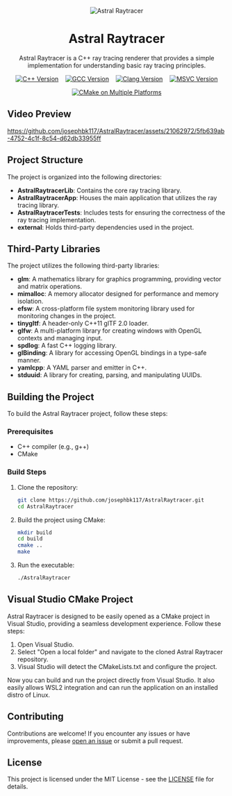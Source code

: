 <p align="center">
  <img src="https://i.postimg.cc/bvN5RSpH/astralraytracer.png" alt="Astral Raytracer">
</p>

<h1 align="center">Astral Raytracer</h1>

<p align="center">Astral Raytracer is a C++ ray tracing renderer that provides a simple implementation for understanding basic ray tracing principles.</p>
<p align="center">
  <a href="https://shields.io/"><img src="https://img.shields.io/badge/C++-20-blue.svg" alt="C++ Version"></a>
  &nbsp;&nbsp;
  <a href="https://shields.io/"><img src="https://img.shields.io/badge/gcc-11+-blue.svg" alt="GCC Version"></a>
  &nbsp;&nbsp;
  <a href="https://shields.io/"><img src="https://img.shields.io/badge/clang-17+-blue.svg" alt="Clang Version"></a>
  &nbsp;&nbsp;
  <a href="https://shields.io/"><img src="https://img.shields.io/badge/MSVC-19+-blue.svg" alt="MSVC Version"></a>
</p>

<p align="center">
  <a href="https://github.com/josephbk117/AstralRaytracer/actions/workflows/cmake-multi-platform.yml">
    <img src="https://github.com/josephbk117/AstralRaytracer/actions/workflows/cmake-multi-platform.yml/badge.svg" alt="CMake on Multiple Platforms">
  </a>
</p>


## Video Preview


https://github.com/josephbk117/AstralRaytracer/assets/21062972/5fb639ab-4752-4c1f-8c54-d62db33955ff



## Project Structure

The project is organized into the following directories:

- **AstralRaytracerLib**: Contains the core ray tracing library.
- **AstralRaytracerApp**: Houses the main application that utilizes the ray tracing library.
- **AstralRaytracerTests**: Includes tests for ensuring the correctness of the ray tracing implementation.
- **external**: Holds third-party dependencies used in the project.

## Third-Party Libraries

The project utilizes the following third-party libraries:

- **glm**: A mathematics library for graphics programming, providing vector and matrix operations.
- **mimalloc**: A memory allocator designed for performance and memory isolation.
- **efsw**: A cross-platform file system monitoring library used for monitoring changes in the project.
- **tinygltf**: A header-only C++11 glTF 2.0 loader.
- **glfw**: A multi-platform library for creating windows with OpenGL contexts and managing input.
- **spdlog**: A fast C++ logging library.
- **glBinding**: A library for accessing OpenGL bindings in a type-safe manner.
- **yamlcpp**: A YAML parser and emitter in C++.
- **stduuid**: A library for creating, parsing, and manipulating UUIDs.

## Building the Project

To build the Astral Raytracer project, follow these steps:

### Prerequisites

- C++ compiler (e.g., g++)
- CMake

### Build Steps

1. Clone the repository:

    ```bash
    git clone https://github.com/josephbk117/AstralRaytracer.git
    cd AstralRaytracer
    ```

2. Build the project using CMake:

    ```bash
    mkdir build
    cd build
    cmake ..
    make
    ```

3. Run the executable:

    ```bash
    ./AstralRaytracer
    ```

## Visual Studio CMake Project

Astral Raytracer is designed to be easily opened as a CMake project in Visual Studio, providing a seamless development experience. Follow these steps:

1. Open Visual Studio.
2. Select "Open a local folder" and navigate to the cloned Astral Raytracer repository.
3. Visual Studio will detect the CMakeLists.txt and configure the project.

Now you can build and run the project directly from Visual Studio. It also easily allows WSL2 integration and can run the application on an installed distro of Linux.

## Contributing

Contributions are welcome! If you encounter any issues or have improvements, please [open an issue](https://github.com/josephbk117/AstralRaytracer/issues) or submit a pull request.

## License

This project is licensed under the MIT License - see the [LICENSE](LICENSE) file for details.
